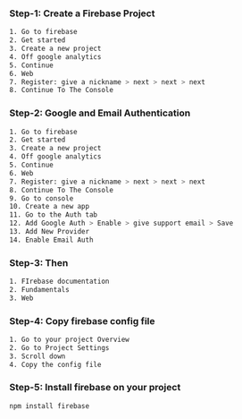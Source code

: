 ### Step-1: Create a Firebase Project
```bash
1. Go to firebase
2. Get started
3. Create a new project
4. Off google analytics
5. Continue
6. Web
7. Register: give a nickname > next > next > next
8. Continue To The Console
```

### Step-2: Google and Email Authentication
```bash
1. Go to firebase
2. Get started
3. Create a new project
4. Off google analytics
5. Continue
6. Web
7. Register: give a nickname > next > next > next
8. Continue To The Console
9. Go to console
10. Create a new app
11. Go to the Auth tab
12. Add Google Auth > Enable > give support email > Save
13. Add New Provider
14. Enable Email Auth
```
### Step-3: Then
```bash
1. FIrebase documentation
2. Fundamentals
3. Web
```
### Step-4: Copy firebase config file
```bash
1. Go to your project Overview
2. Go to Project Settings
3. Scroll down
4. Copy the config file
```

### Step-5: Install firebase on your project
```bash
npm install firebase
```